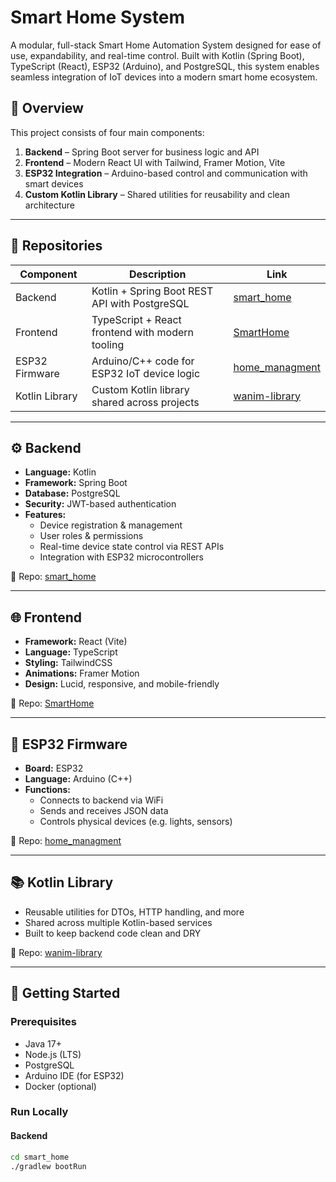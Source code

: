 # Smart Home System

A modular, full-stack Smart Home Automation System designed for ease of use, expandability, and real-time control. Built with Kotlin (Spring Boot), TypeScript (React), ESP32 (Arduino), and PostgreSQL, this system enables seamless integration of IoT devices into a modern smart home ecosystem.

## 🧠 Overview

This project consists of four main components:

1. **Backend** – Spring Boot server for business logic and API
2. **Frontend** – Modern React UI with Tailwind, Framer Motion, Vite
3. **ESP32 Integration** – Arduino-based control and communication with smart devices
4. **Custom Kotlin Library** – Shared utilities for reusability and clean architecture

---

## 📂 Repositories

| Component       | Description                                       | Link                                                                 |
|----------------|---------------------------------------------------|----------------------------------------------------------------------|
| Backend         | Kotlin + Spring Boot REST API with PostgreSQL    | [smart_home](https://github.com/L0rdL0ther/smart_home)               |
| Frontend        | TypeScript + React frontend with modern tooling  | [SmartHome](https://github.com/L0rdL0ther/SmartHome)                 |
| ESP32 Firmware  | Arduino/C++ code for ESP32 IoT device logic      | [home_managment](https://github.com/L0rdL0ther/home_managment)       |
| Kotlin Library  | Custom Kotlin library shared across projects     | [wanim-library](https://github.com/WatchAnime-com/wanim-library)     |

---

## ⚙️ Backend

- **Language:** Kotlin
- **Framework:** Spring Boot
- **Database:** PostgreSQL
- **Security:** JWT-based authentication
- **Features:**
  - Device registration & management
  - User roles & permissions
  - Real-time device state control via REST APIs
  - Integration with ESP32 microcontrollers

🔗 Repo: [smart_home](https://github.com/L0rdL0ther/smart_home)

---

## 🌐 Frontend

- **Framework:** React (Vite)
- **Language:** TypeScript
- **Styling:** TailwindCSS
- **Animations:** Framer Motion
- **Design:** Lucid, responsive, and mobile-friendly

🔗 Repo: [SmartHome](https://github.com/L0rdL0ther/SmartHome)

---

## 📡 ESP32 Firmware

- **Board:** ESP32
- **Language:** Arduino (C++)
- **Functions:**
  - Connects to backend via WiFi
  - Sends and receives JSON data
  - Controls physical devices (e.g. lights, sensors)

🔗 Repo: [home_managment](https://github.com/L0rdL0ther/home_managment)

---

## 📚 Kotlin Library

- Reusable utilities for DTOs, HTTP handling, and more
- Shared across multiple Kotlin-based services
- Built to keep backend code clean and DRY

🔗 Repo: [wanim-library](https://github.com/WatchAnime-com/wanim-library)

---

## 🚀 Getting Started

### Prerequisites

- Java 17+
- Node.js (LTS)
- PostgreSQL
- Arduino IDE (for ESP32)
- Docker (optional)

### Run Locally

#### Backend

```bash
cd smart_home
./gradlew bootRun

